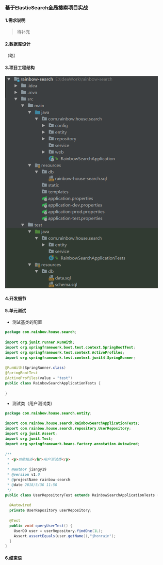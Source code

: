 ### 基于ElasticSearch全局搜索项目实战

#### 1.需求说明
> 待补充

#### 2.数据库设计
（略）

#### 3.项目工程结构
![项目结构](./doc/photos/001.Project%20Struct.png)


#### 4.开发细节


#### 5.单元测试
* 测试基类的配置
```java
package com.rainbow.house.search;

import org.junit.runner.RunWith;
import org.springframework.boot.test.context.SpringBootTest;
import org.springframework.test.context.ActiveProfiles;
import org.springframework.test.context.junit4.SpringRunner;

@RunWith(SpringRunner.class)
@SpringBootTest
@ActiveProfiles(value = "test")
public class RainbowSearchApplicationTests {

}

```
* 测试类（用户测试类）
```java
package com.rainbow.house.search.entity;

import com.rainbow.house.search.RainbowSearchApplicationTests;
import com.rainbow.house.search.repository.UserRepository;
import org.junit.Assert;
import org.junit.Test;
import org.springframework.beans.factory.annotation.Autowired;

/**
 * <p>功能描述</br>用户测试类</p>
 *
 * @author jiangy19
 * @version v1.0
 * @projectName rainbow-search
 * @date 2018/5/30 11:50
 */
public class UserRepositoryTest extends RainbowSearchApplicationTests {

  @Autowired
  private UserRepository userRepository;

  @Test
  public void queryUserTest() {
    UserDO user = userRepository.findOne(1L);
    Assert.assertEquals(user.getName(),"jhonrain");
  }
}
```

#### 6.结束语

